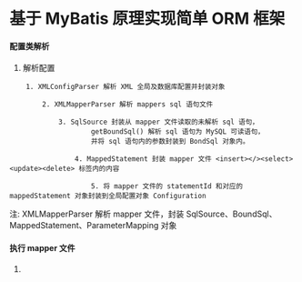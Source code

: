 # 基于 MyBatis 原理实现简单 ORM 框架

#### 配置类解析

1. 解析配置

```text   
    1. XMLConfigParser 解析 XML 全局及数据库配置并封装对象
    
        2. XMLMapperParser 解析 mappers sql 语句文件
        
            3. SqlSource 封装从 mapper 文件读取的未解析 sql 语句，
                    getBoundSql() 解析 sql 语句为 MySQL 可读语句，
                    并将 sql 语句内的参数封装到 BondSql 对象内。
                    
                4. MappedStatement 封装 mapper 文件 <insert></><select><update><delete> 标签内的内容
                    
                    5. 将 mapper 文件的 statementId 和对应的 mappedStatement 对象封装到全局配置对象 Configuration
```
    
   
注:  XMLMapperParser 解析 mapper 文件，封装 SqlSource、BoundSql、MappedStatement、ParameterMapping 对象


#### 执行 mapper 文件

1. 
